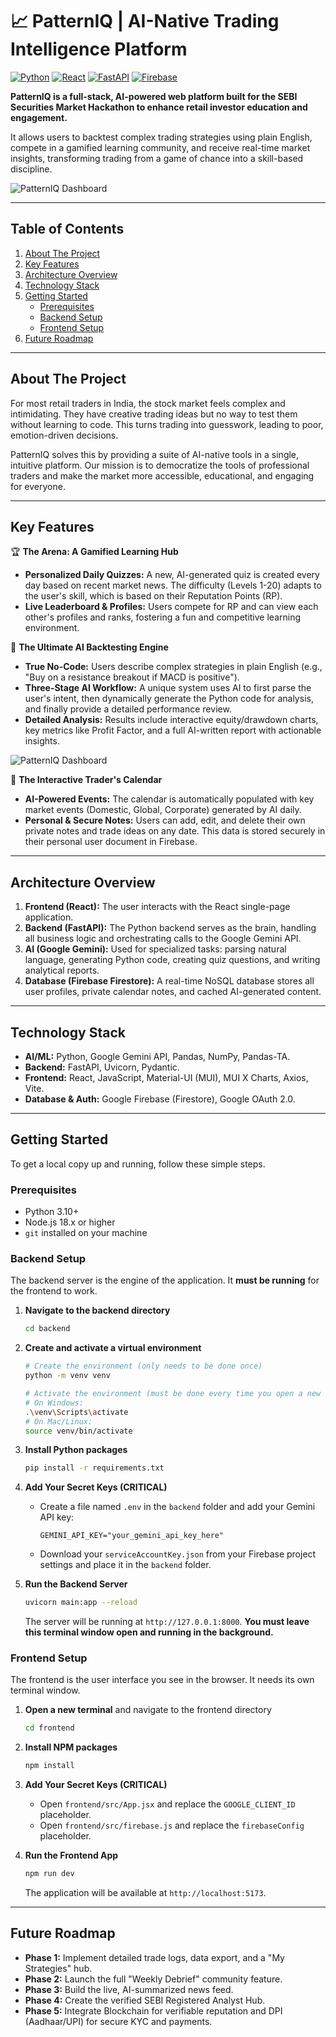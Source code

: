 # 📈 PatternIQ | AI-Native Trading Intelligence Platform

[![Python](https://img.shields.io/badge/Python-3.11-blue?style=for-the-badge&logo=python)](https://www.python.org/) [![React](https://img.shields.io/badge/React-18-blue?style=for-the-badge&logo=react)](https://reactjs.org/) [![FastAPI](https://img.shields.io/badge/FastAPI-0.100-blue?style=for-the-badge&logo=fastapi)](https://fastapi.tiangolo.com/) [![Firebase](https://img.shields.io/badge/Firebase-10.0-blue?style=for-the-badge&logo=firebase)](https://firebase.google.com/)

**PatternIQ is a full-stack, AI-powered web platform built for the SEBI Securities Market Hackathon to enhance retail investor education and engagement.**

It allows users to backtest complex trading strategies using plain English, compete in a gamified learning community, and receive real-time market insights, transforming trading from a game of chance into a skill-based discipline.

![PatternIQ Dashboard](./assets/dashboard.png)

---

## Table of Contents
1. [About The Project](#about-the-project)
2. [Key Features](#key-features)
3. [Architecture Overview](#architecture-overview)
4. [Technology Stack](#technology-stack)
5. [Getting Started](#getting-started)
   - [Prerequisites](#prerequisites)
   - [Backend Setup](#backend-setup)
   - [Frontend Setup](#frontend-setup)
6. [Future Roadmap](#future-roadmap)

---

## About The Project

For most retail traders in India, the stock market feels complex and intimidating. They have creative trading ideas but no way to test them without learning to code. This turns trading into guesswork, leading to poor, emotion-driven decisions.

PatternIQ solves this by providing a suite of AI-native tools in a single, intuitive platform. Our mission is to democratize the tools of professional traders and make the market more accessible, educational, and engaging for everyone.

---

## Key Features

🏆 **The Arena: A Gamified Learning Hub**
- **Personalized Daily Quizzes:** A new, AI-generated quiz is created every day based on recent market news. The difficulty (Levels 1-20) adapts to the user's skill, which is based on their Reputation Points (RP).
- **Live Leaderboard & Profiles:** Users compete for RP and can view each other's profiles and ranks, fostering a fun and competitive learning environment.

🧠 **The Ultimate AI Backtesting Engine**
- **True No-Code:** Users describe complex strategies in plain English (e.g., "Buy on a resistance breakout if MACD is positive").
- **Three-Stage AI Workflow:** A unique system uses AI to first parse the user's intent, then dynamically generate the Python code for analysis, and finally provide a detailed performance review.
- **Detailed Analysis:** Results include interactive equity/drawdown charts, key metrics like Profit Factor, and a full AI-written report with actionable insights.

![PatternIQ Dashboard](./assets/anomaly.png)

📅 **The Interactive Trader's Calendar**
- **AI-Powered Events:** The calendar is automatically populated with key market events (Domestic, Global, Corporate) generated by AI daily.
- **Personal & Secure Notes:** Users can add, edit, and delete their own private notes and trade ideas on any date. This data is stored securely in their personal user document in Firebase.

---

## Architecture Overview

1.  **Frontend (React):** The user interacts with the React single-page application.
2.  **Backend (FastAPI):** The Python backend serves as the brain, handling all business logic and orchestrating calls to the Google Gemini API.
3.  **AI (Google Gemini):** Used for specialized tasks: parsing natural language, generating Python code, creating quiz questions, and writing analytical reports.
4.  **Database (Firebase Firestore):** A real-time NoSQL database stores all user profiles, private calendar notes, and cached AI-generated content.

---

## Technology Stack

- **AI/ML:** Python, Google Gemini API, Pandas, NumPy, Pandas-TA.
- **Backend:** FastAPI, Uvicorn, Pydantic.
- **Frontend:** React, JavaScript, Material-UI (MUI), MUI X Charts, Axios, Vite.
- **Database & Auth:** Google Firebase (Firestore), Google OAuth 2.0.

---

## Getting Started

To get a local copy up and running, follow these simple steps.

### Prerequisites

- Python 3.10+
- Node.js 18.x or higher
- `git` installed on your machine

### Backend Setup

The backend server is the engine of the application. It **must be running** for the frontend to work.

1.  **Navigate to the backend directory**
    ```sh
    cd backend
    ```
2.  **Create and activate a virtual environment**
    ```sh
    # Create the environment (only needs to be done once)
    python -m venv venv
    ```
    ```sh
    # Activate the environment (must be done every time you open a new terminal)
    # On Windows:
    .\venv\Scripts\activate
    # On Mac/Linux:
    source venv/bin/activate
    ```
3.  **Install Python packages**
    ```sh
    pip install -r requirements.txt
    ```
4.  **Add Your Secret Keys (CRITICAL)**
    - Create a file named `.env` in the `backend` folder and add your Gemini API key:
      ```
      GEMINI_API_KEY="your_gemini_api_key_here"
      ```
    - Download your `serviceAccountKey.json` from your Firebase project settings and place it in the `backend` folder.

5.  **Run the Backend Server**
    ```sh
    uvicorn main:app --reload
    ```
    The server will be running at `http://127.0.0.1:8000`. **You must leave this terminal window open and running in the background.**

### Frontend Setup

The frontend is the user interface you see in the browser. It needs its own terminal window.

1.  **Open a new terminal** and navigate to the frontend directory
    ```sh
    cd frontend 
    ```
2.  **Install NPM packages**
    ```sh
    npm install
    ```
3.  **Add Your Secret Keys (CRITICAL)**
    - Open `frontend/src/App.jsx` and replace the `GOOGLE_CLIENT_ID` placeholder.
    - Open `frontend/src/firebase.js` and replace the `firebaseConfig` placeholder.

4.  **Run the Frontend App**
    ```sh
    npm run dev
    ```
    The application will be available at `http://localhost:5173`.

---

## Future Roadmap

- **Phase 1:** Implement detailed trade logs, data export, and a "My Strategies" hub.
- **Phase 2:** Launch the full "Weekly Debrief" community feature.
- **Phase 3:** Build the live, AI-summarized news feed.
- **Phase 4:** Create the verified SEBI Registered Analyst Hub.
- **Phase 5:** Integrate Blockchain for verifiable reputation and DPI (Aadhaar/UPI) for secure KYC and payments.